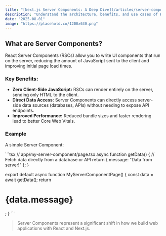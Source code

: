 ```yaml
---
title: "[Next.js Server Components: A Deep Dive](/articles/server-components-deep-dive)"
description: "Understand the architecture, benefits, and use cases of React Server Components in Next.js for improved performance. [[clue]]"
date: "2025-08-01"
image: "https://placehold.co/1200x630.png"
---
```


## What are Server Components?

React Server Components (RSCs) allow you to write UI components that run on the server, reducing the amount of JavaScript sent to the client and improving initial page load times.

### Key Benefits:

*   **Zero Client-Side JavaScript:** RSCs can render entirely on the server, sending only HTML to the client.
*   **Direct Data Access:** Server Components can directly access server-side data sources (databases, APIs) without needing to expose API endpoints.
*   **Improved Performance:** Reduced bundle sizes and faster rendering lead to better Core Web Vitals.

### Example

A simple Server Component:

\`\`\`tsx
// app/my-server-component/page.tsx
async function getData() {
  // Fetch data directly from a database or API
  return { message: "Data from server!" };
}

export default async function MyServerComponentPage() {
  const data = await getData();
  return <h1>{data.message}</h1>;
}
\`\`\`

> Server Components represent a significant shift in how we build web applications with React and Next.js.

